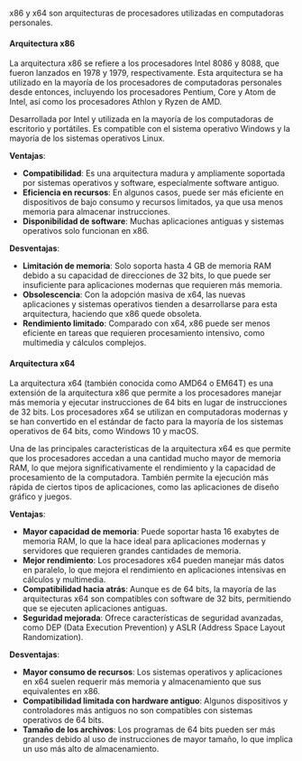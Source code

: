 x86 y x64 son arquitecturas de procesadores utilizadas en computadoras personales.

#### Arquitectura x86 

La arquitectura x86 se refiere a los procesadores Intel 8086 y 8088, que fueron lanzados en 1978 y 1979, respectivamente. Esta arquitectura se ha utilizado en la mayoría de los procesadores de computadoras personales desde entonces, incluyendo los procesadores Pentium, Core y Atom de Intel, así como los procesadores Athlon y Ryzen de AMD.

Desarrollada por Intel y utilizada en la mayoría de los computadoras de escritorio y portátiles. Es compatible con el sistema operativo Windows y la mayoría de los sistemas operativos Linux.

**Ventajas**: 
- **Compatibilidad**: Es una arquitectura madura y ampliamente soportada por sistemas operativos y software, especialmente software antiguo.
- **Eficiencia en recursos**: En algunos casos, puede ser más eficiente en dispositivos de bajo consumo y recursos limitados, ya que usa menos memoria para almacenar instrucciones.
- **Disponibilidad de software**: Muchas aplicaciones antiguas y sistemas operativos solo funcionan en x86.

**Desventajas**:
 - **Limitación de memoria**: Solo soporta hasta 4 GB de memoria RAM debido a su capacidad de direcciones de 32 bits, lo que puede ser insuficiente para aplicaciones modernas que requieren más memoria.
 - **Obsolescencia**: Con la adopción masiva de x64, las nuevas aplicaciones y sistemas operativos tienden a desarrollarse para esta arquitectura, haciendo que x86 quede obsoleta.
 - **Rendimiento limitado**: Comparado con x64, x86 puede ser menos eficiente en tareas que requieren procesamiento intensivo, como multimedia y cálculos complejos.
#### Arquitectura x64
La arquitectura x64 (también conocida como AMD64 o EM64T) es una extensión de la arquitectura x86 que permite a los procesadores manejar más memoria y ejecutar instrucciones de 64 bits en lugar de instrucciones de 32 bits. Los procesadores x64 se utilizan en computadoras modernas y se han convertido en el estándar de facto para la mayoría de los sistemas operativos de 64 bits, como Windows 10 y macOS.

Una de las principales caracteristicas de la arquitectura x64 es que permite que los procesadores accedan a una cantidad mucho mayor de memoria RAM, lo que mejora significativamente el rendimiento y la capacidad de procesamiento de la computadora. También permite la ejecución más rápida de ciertos tipos de aplicaciones, como las aplicaciones de diseño gráfico y juegos.

**Ventajas**: 
 - **Mayor capacidad de memoria**: Puede soportar hasta 16 exabytes de memoria RAM, lo que la hace ideal para aplicaciones modernas y servidores que requieren grandes cantidades de memoria.
 - **Mejor rendimiento**: Los procesadores x64 pueden manejar más datos en paralelo, lo que mejora el rendimiento en aplicaciones intensivas en cálculos y multimedia.
 - **Compatibilidad hacia atrás**: Aunque es de 64 bits, la mayoría de las arquitecturas x64 son compatibles con software de 32 bits, permitiendo que se ejecuten aplicaciones antiguas.
 - **Seguridad mejorada**: Ofrece características de seguridad avanzadas, como DEP (Data Execution Prevention) y ASLR (Address Space Layout Randomization).

**Desventajas**: 
- **Mayor consumo de recursos**: Los sistemas operativos y aplicaciones en x64 suelen requerir más memoria y almacenamiento que sus equivalentes en x86.
- **Compatibilidad limitada con hardware antiguo**: Algunos dispositivos y controladores más antiguos no son compatibles con sistemas operativos de 64 bits.
- **Tamaño de los archivos**: Los programas de 64 bits pueden ser más grandes debido al uso de instrucciones de mayor tamaño, lo que implica un uso más alto de almacenamiento.